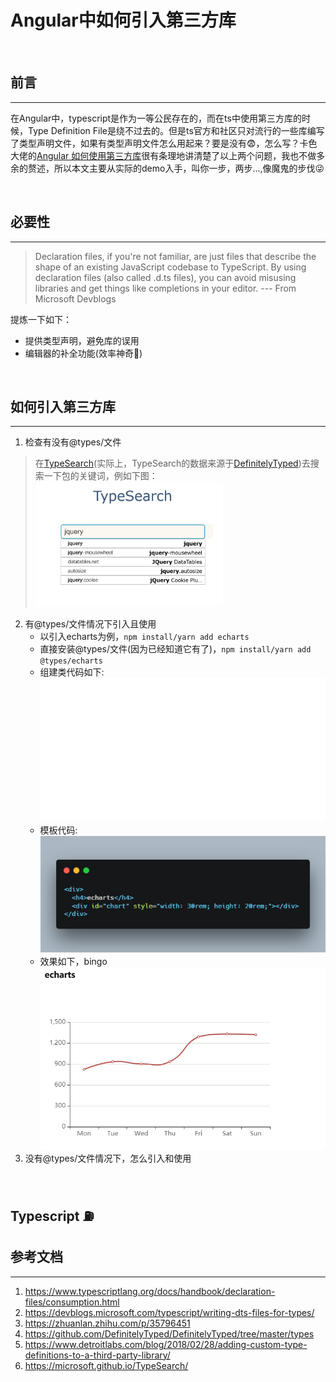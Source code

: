 
# Angular中如何引入第三方库

<br/>

## 前言
---
在Angular中，typescript是作为一等公民存在的，而在ts中使用第三方库的时候，Type Definition File是绕不过去的。但是ts官方和社区只对流行的一些库编写了类型声明文件，如果有类型声明文件怎么用起来？要是没有:fearful:，怎么写？卡色大佬的[Angular 如何使用第三方库](3)很有条理地讲清楚了以上两个问题，我也不做多余的赘述，所以本文主要从实际的demo入手，叫你一步，两步...,像魔鬼的步伐:stuck_out_tongue_winking_eye:

<br/>

## 必要性
---
> Declaration files, if you're not familiar, are just files that describe the shape of an existing JavaScript codebase to TypeScript. By using declaration files (also called .d.ts files), you can avoid misusing libraries and get things like completions in your editor. --- From Microsoft Devblogs

提炼一下如下：
- 提供类型声明，避免库的误用
- 编辑器的补全功能(效率神奇:rocket:)

<br/>

## 如何引入第三方库
---
1. 检查有没有@types/文件
> 在[TypeSearch](6)(实际上，TypeSearch的数据来源于[DefinitelyTyped](4))去搜索一下包的关键词，例如下图：
> <img src="./图片/TypeSearch.png" width="300" height="200" alt="TypeSearch" />
2. 有@types/文件情况下引入且使用
    - 以引入echarts为例，`npm install/yarn add echarts`
    - 直接安装@types/文件(因为已经知道它有了)，`npm install/yarn add @types/echarts`
    - 组建类代码如下:
    <img src="./图片/code-snippet-01.svg" /><br/>
    - 模板代码:
    ![模板](./图片/code-snippet-02.png)
    - 效果如下，bingo
    ![echarts](./图片/echarts.png)
3. 没有@types/文件情况下，怎么引入和使用 

<br/>

## Typescript :fuelpump:



## 参考文档
---
1. https://www.typescriptlang.org/docs/handbook/declaration-files/consumption.html
2. https://devblogs.microsoft.com/typescript/writing-dts-files-for-types/
3. https://zhuanlan.zhihu.com/p/35796451
4. https://github.com/DefinitelyTyped/DefinitelyTyped/tree/master/types
5. https://www.detroitlabs.com/blog/2018/02/28/adding-custom-type-definitions-to-a-third-party-library/
6. https://microsoft.github.io/TypeSearch/
